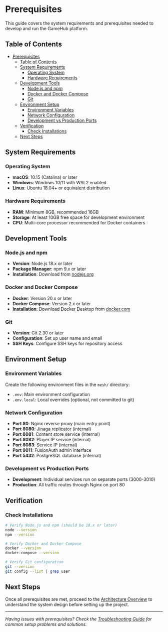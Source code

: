 # Prerequisites

This guide covers the system requirements and prerequisites needed to develop and run the GameHub platform.

## Table of Contents

- [Prerequisites](#prerequisites)
  - [Table of Contents](#table-of-contents)
  - [System Requirements](#system-requirements)
    - [Operating System](#operating-system)
    - [Hardware Requirements](#hardware-requirements)
  - [Development Tools](#development-tools)
    - [Node.js and npm](#nodejs-and-npm)
    - [Docker and Docker Compose](#docker-and-docker-compose)
    - [Git](#git)
  - [Environment Setup](#environment-setup)
    - [Environment Variables](#environment-variables)
    - [Network Configuration](#network-configuration)
    - [Development vs Production Ports](#development-vs-production-ports)
  - [Verification](#verification)
    - [Check Installations](#check-installations)
  - [Next Steps](#next-steps)

## System Requirements

### Operating System
- **macOS**: 10.15 (Catalina) or later
- **Windows**: Windows 10/11 with WSL2 enabled
- **Linux**: Ubuntu 18.04+ or equivalent distribution

### Hardware Requirements
- **RAM**: Minimum 8GB, recommended 16GB
- **Storage**: At least 10GB free space for development environment
- **CPU**: Multi-core processor recommended for Docker containers

## Development Tools

### Node.js and npm
- **Version**: Node.js 18.x or later
- **Package Manager**: npm 9.x or later
- **Installation**: Download from [nodejs.org](https://nodejs.org/)

### Docker and Docker Compose
- **Docker**: Version 20.x or later
- **Docker Compose**: Version 2.x or later
- **Installation**: Download Docker Desktop from [docker.com](https://docker.com/)

### Git
- **Version**: Git 2.30 or later
- **Configuration**: Set up user name and email
- **SSH Keys**: Configure SSH keys for repository access

## Environment Setup

### Environment Variables
Create the following environment files in the `mesh/` directory:
- `.env`: Main environment configuration
- `.env.local`: Local overrides (optional, not committed to git)

### Network Configuration
- **Port 80**: Nginx reverse proxy (main entry point)
- **Port 8080**: Jinaga replicator (internal)
- **Port 8081**: Content store service (internal)
- **Port 8082**: Player IP service (internal)
- **Port 8083**: Service IP (internal)
- **Port 9011**: FusionAuth admin interface
- **Port 5432**: PostgreSQL database (internal)

### Development vs Production Ports
- **Development**: Individual services run on separate ports (3000-3010)
- **Production**: All traffic routes through Nginx on port 80

## Verification

### Check Installations
```bash
# Verify Node.js and npm (should be 18.x or later)
node --version
npm --version

# Verify Docker and Docker Compose
docker --version
docker-compose --version

# Verify Git configuration
git --version
git config --list | grep user
```

## Next Steps

Once all prerequisites are met, proceed to the [Architecture Overview](./02-architecture-overview.md) to understand the system design before setting up the project.

---

*Having issues with prerequisites? Check the [Troubleshooting Guide](./10-troubleshooting.md) for common setup problems and solutions.*